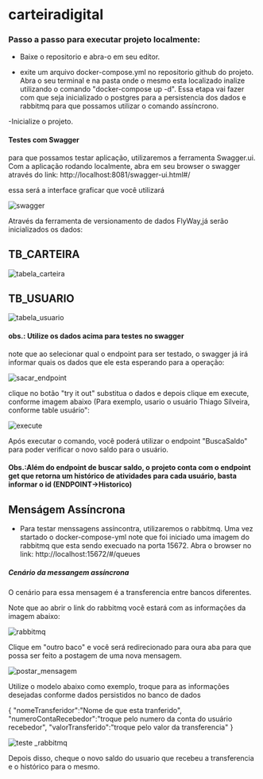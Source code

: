 # carteiradigital

<h3>Passo a passo para executar projeto localmente: </h3>

- Baixe o repositorio e abra-o em seu editor.

- exite um arquivo docker-compose.yml no repositorio github do projeto. Abra o seu terminal e na pasta onde o mesmo esta localizado inalize utilizando
o comando "docker-compose up -d". Essa etapa vai fazer com que seja inicializado o postgres para a persistencia dos dados e rabbitmq para que possamos utilizar 
o comando assíncrono.

-Inicialize o projeto.

<h4>Testes com Swagger</h4>

para que possamos testar aplicação, utilizaremos a ferramenta Swagger.ui. Com a aplicação rodando localmente, abra em seu browser o swagger através 
do link: http://localhost:8081/swagger-ui.html#/

essa será a interface graficar que você utilizará

![swagger](https://user-images.githubusercontent.com/69025247/142252742-d1e51baf-c743-438b-a05c-ad41280db91f.jpeg)

Através da ferramenta de versionamento de dados FlyWay,já serão inicializados os dados:

<h2>TB_CARTEIRA</h2>

![tabela_carteira](https://user-images.githubusercontent.com/69025247/142253971-ace59fd4-7f8e-46f1-9c7d-f91fbc750f51.jpeg)

<h2>TB_USUARIO</h2>

![tabela_usuario](https://user-images.githubusercontent.com/69025247/142254570-f6cec17c-f4bb-4616-a6f3-a08f0e850617.jpeg)

<h4>obs.: Utilize os dados acima para testes no swagger</h4>

note que ao selecionar qual o endpoint para ser testado, o swagger já irá informar quais os dados que ele esta esperando para a operação:

![sacar_endpoint](https://user-images.githubusercontent.com/69025247/142255694-ccabb3c1-9420-491a-8ab1-342731278883.jpeg)

clique no botão "try it out" substitua o dados e depois clique em execute, conforme imagem abaixo (Para exemplo, usario o usuário Thiago Silveira, conforme
table usuário":

![execute](https://user-images.githubusercontent.com/69025247/142256312-fd2e80d5-e67e-4485-8ecb-e81a4fedca76.jpeg)

Após executar o comando, você poderá utilizar o endpoint "BuscaSaldo" para poder verificar o novo saldo para o usuário.

<h4>Obs.:Além do endpoint de buscar saldo, o projeto conta com o endpoint get que retorna um histórico de atividades para cada usuário, basta informar o id (ENDPOINT->Historico)</h4>

<h2>Menságem Assíncrona</h2>

- Para testar menssagens assíncontra, utilizaremos o rabbitmq. Uma vez startado o docker-compose-yml note que foi iniciado uma imagem do rabbitmq que esta sendo execuado
na porta 15672. Abra o browser no link: http://localhost:15672/#/queues

<h5>Cenário da messangem assíncrona</h5>
O cenário para essa mensagem é a transferencia entre bancos diferentes.

Note que ao abrir o link do rabbitmq você estará com as informações da imagem abaixo:

![rabbitmq](https://user-images.githubusercontent.com/69025247/142257927-7c19043e-03bc-4019-aeb8-1fd634bd2f91.jpeg)

Clique em "outro baco" e você será redirecionado para oura aba para que possa ser feito a postagem de uma nova mensagem.

![postar_mensagem](https://user-images.githubusercontent.com/69025247/142258532-cf7fccce-2d00-42c2-a02a-cf828ac63434.jpeg)

Utilize o modelo abaixo como exemplo, troque para as informações desejadas conforme dados persistidos no banco de dados
	
  {
			"nomeTransferidor":"Nome de que esta tranferido",
			"numeroContaRecebedor":"troque pelo numero da conta do usuário recebedor",
			"valorTransferido":"troque pelo valor da transferencia"
		}
    
![teste _rabbitmq](https://user-images.githubusercontent.com/69025247/142259099-89c5138d-5aa9-4c99-b1e9-981abd293138.jpeg)

Depois disso, cheque o novo saldo do usuario que recebeu a transferencia e o histórico para o mesmo.
